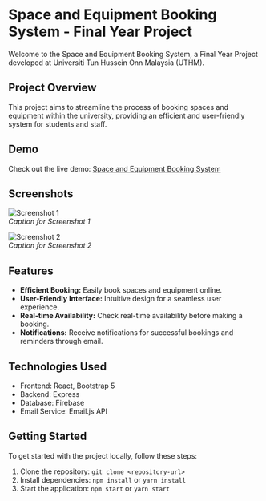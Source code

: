 # Space and Equipment Booking System - Final Year Project

Welcome to the Space and Equipment Booking System, a Final Year Project developed at Universiti Tun Hussein Onn Malaysia (UTHM).

## Project Overview

This project aims to streamline the process of booking spaces and equipment within the university, providing an efficient and user-friendly system for students and staff.

## Demo

Check out the live demo: [Space and Equipment Booking System](https://space-equipment.vercel.app/)

## Screenshots

![Screenshot 1](<URL_TO_FIRST_SCREENSHOT>)  
*Caption for Screenshot 1*

![Screenshot 2](<URL_TO_SECOND_SCREENSHOT>)  
*Caption for Screenshot 2*

## Features

- **Efficient Booking:** Easily book spaces and equipment online.
- **User-Friendly Interface:** Intuitive design for a seamless user experience.
- **Real-time Availability:** Check real-time availability before making a booking.
- **Notifications:** Receive notifications for successful bookings and reminders through email.

## Technologies Used

- Frontend: React, Bootstrap 5
- Backend: Express
- Database: Firebase
- Email Service: Email.js API

## Getting Started

To get started with the project locally, follow these steps:

1. Clone the repository: `git clone <repository-url>`
2. Install dependencies: `npm install` or `yarn install`
3. Start the application: `npm start` or `yarn start`
